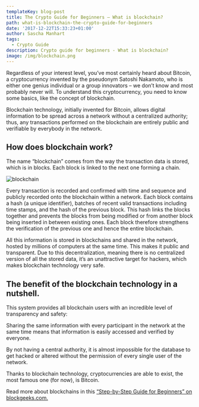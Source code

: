 ```yaml
---
templateKey: blog-post
title: The Crypto Guide for Beginners – What is blockchain?
path: what-is-blockchain-the-crypto-guide-for-beginners
date: '2017-12-22T15:33:23+01:00'
author: Sascha Manhart
tags:
  - Crypto Guide
description: Crypto guide for beginners - What is blockchain?
image: /img/blockchain.png
---
```

Regardless of your interest level, you’ve most certainly heard about Bitcoin, a cryptocurrency invented by the pseudonym Satoshi Nakamoto, who is either one genius individual or a group innovators – we don’t know and most probably never will. To understand this cryptocurrency, you need to know some basics, like the concept of blockchain.

Blockchain technology, initially invented for Bitcoin, allows digital information to be spread across a network without a centralized authority; thus, any transactions performed on the blockchain are entirely public and verifiable by everybody in the network.

## How does blockchain work?

The name “blockchain” comes from the way the transaction data is stored, which is in blocks. Each block is linked to the next one forming a chain.

![blockchain](/img/blockchain.png)

Every transaction is recorded and confirmed with time and sequence and publicly recorded onto the blockchain within a network. Each block contains a hash (a unique identifier), batches of recent valid transactions including time stamps, and the hash of the previous block. This hash links the blocks together and prevents the blocks from being modified or from another block being inserted in between existing ones. Each block therefore strengthens the verification of the previous one and hence the entire blockchain.

All this information is stored in blockchains and shared in the network, hosted by millions of computers at the same time. This makes it public and transparent. Due to this decentralization, meaning there is no centralized version of all the stored data, it’s an unattractive target for hackers, which makes blockchain technology very safe.

## The benefit of the blockchain technology in a nutshell.

This system provides all blockchain users with an incredible level of transparency and safety:

Sharing the same information with every participant in the network at the same time means that information is easily accessed and verified by everyone.

By not having a central authority, it is almost impossible for the database to get hacked or altered without the permission of every single user of the network.

Thanks to blockchain technology, cryptocurrencies are able to exist, the most famous one (for now), is Bitcoin.

Read more about blockchains in this [“Step-by-Step Guide for Beginners” on blockgeeks.com.](https://blockgeeks.com/guides/what-is-blockchain-technology/)
